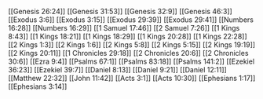 [[Genesis 26:24]]
[[Genesis 31:53]]
[[Genesis 32:9]]
[[Genesis 46:3]]
[[Exodus 3:6]]
[[Exodus 3:15]]
[[Exodus 29:39]]
[[Exodus 29:41]]
[[Numbers 16:28]]
[[Numbers 16:29]]
[[1 Samuel 17:46]]
[[2 Samuel 7:26]]
[[1 Kings 8:43]]
[[1 Kings 18:21]]
[[1 Kings 18:29]]
[[1 Kings 20:28]]
[[1 Kings 22:28]]
[[2 Kings 1:3]]
[[2 Kings 1:6]]
[[2 Kings 5:8]]
[[2 Kings 5:15]]
[[2 Kings 19:19]]
[[2 Kings 20:11]]
[[1 Chronicles 29:18]]
[[2 Chronicles 20:6]]
[[2 Chronicles 30:6]]
[[Ezra 9:4]]
[[Psalms 67:1]]
[[Psalms 83:18]]
[[Psalms 141:2]]
[[Ezekiel 36:23]]
[[Ezekiel 39:7]]
[[Daniel 8:13]]
[[Daniel 9:21]]
[[Daniel 12:11]]
[[Matthew 22:32]]
[[John 11:42]]
[[Acts 3:1]]
[[Acts 10:30]]
[[Ephesians 1:17]]
[[Ephesians 3:14]]
